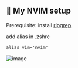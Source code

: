 ## 🤯 My NVIM setup

Prerequisite: install [ripgrep](https://github.com/BurntSushi/ripgrep).


add alias in .zshrc
```
alias vim='nvim'
```


![image](https://github.com/vagnermaltauro/my-vim/assets/81274178/16295d35-407f-4fe7-8191-fbc55f086129)
